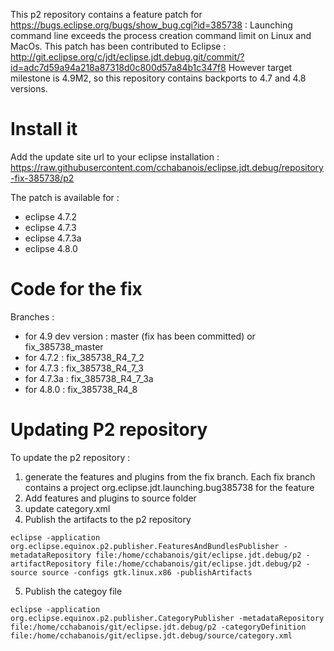 This p2 repository contains a feature patch for https://bugs.eclipse.org/bugs/show_bug.cgi?id=385738 : Launching command line exceeds the process creation command limit on Linux and MacOs. 
This patch has been contributed to Eclipse : http://git.eclipse.org/c/jdt/eclipse.jdt.debug.git/commit/?id=adc7d59a94a218a87318d0c800d57a84b1c347f8
However target milestone is 4.9M2, so this repository contains backports to 4.7 and 4.8 versions.

# Install it
Add the update site url to your eclipse installation : https://raw.githubusercontent.com/cchabanois/eclipse.jdt.debug/repository-fix-385738/p2 

The patch is available for :
* eclipse 4.7.2
* eclipse 4.7.3
* eclipse 4.7.3a
* eclipse 4.8.0

# Code for the fix
Branches :
* for 4.9 dev version : master (fix has been committed) or fix_385738_master
* for 4.7.2 : fix_385738_R4_7_2
* for 4.7.3 : fix_385738_R4_7_3
* for 4.7.3a : fix_385738_R4_7_3a
* for 4.8.0 : fix_385738_R4_8

# Updating P2 repository
To update the p2 repository :
1) generate the features and plugins from the fix branch. Each fix branch contains a project org.eclipse.jdt.launching.bug385738 for the feature
2) Add features and plugins to source folder
3) update category.xml
4) Publish the artifacts to the p2 repository
```
eclipse -application org.eclipse.equinox.p2.publisher.FeaturesAndBundlesPublisher -metadataRepository file:/home/cchabanois/git/eclipse.jdt.debug/p2 -artifactRepository file:/home/cchabanois/git/eclipse.jdt.debug/p2 -source source -configs gtk.linux.x86 -publishArtifacts
```
5) Publish the categoy file
```
eclipse -application org.eclipse.equinox.p2.publisher.CategoryPublisher -metadataRepository file:/home/cchabanois/git/eclipse.jdt.debug/p2 -categoryDefinition file:/home/cchabanois/git/eclipse.jdt.debug/source/category.xml
```
